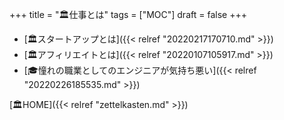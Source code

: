 +++
title = "🏛仕事とは"
tags = ["MOC"]
draft = false
+++

-   [🏛スタートアップとは]({{< relref "20220217170710.md" >}})
-   [🏛アフィリエイトとは]({{< relref "20220107105917.md" >}})
-   [🎓憧れの職業としてのエンジニアが気持ち悪い]({{< relref "20220226185535.md" >}})

[🏛HOME]({{< relref "zettelkasten.md" >}})
